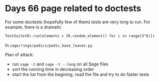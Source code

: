 

# Days 66 page related to doctests

For some doctests (hopefully few of them) tests are very long to run. For example, there is a dramatic 
```txt
TestSuite(R).run(elements = [R.random_element() for i in range(3^6)])
```
In `sage/rings/padics/padic_base_leaves.py` 

Plan of attack: 

* run `sage -t` and `sage -t --long` on all Sage files 
* sort the running time in decreasing order 
* start the list from the begining, read the file and try to do faster tests 